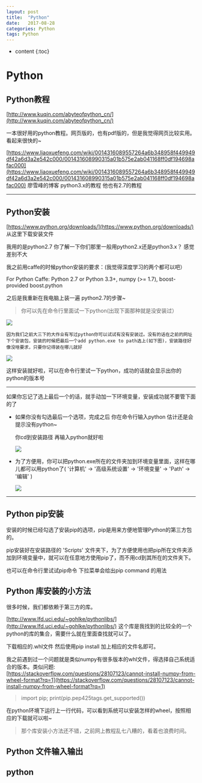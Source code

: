 ```yaml
---
layout: post
title:  "Python"
date:   2017-08-28
categories: Python
tags: Python
---
```


* content
{:toc}




# Python 

## Python教程 
[http://www.kuqin.com/abyteofpython_cn/](http://www.kuqin.com/abyteofpython_cn/)


一本很好用的python教程。网页版的，也有pdf版的，但是我觉得网页比较实用。看起来很快的~


[https://www.liaoxuefeng.com/wiki/0014316089557264a6b348958f449949df42a6d3a2e542c000/001431608990315a01b575e2ab041168ff0df194698afac000](https://www.liaoxuefeng.com/wiki/0014316089557264a6b348958f449949df42a6d3a2e542c000/001431608990315a01b575e2ab041168ff0df194698afac000)
廖雪峰的博客 python3.x的教程 他也有2.7的教程


---

## Python安装

[https://www.python.org/downloads/](https://www.python.org/downloads/) 从这里下载安装文件

我用的是python2.7 你了解一下你们那里一般用python2.x还是python3.x？ 感觉差别不大

我之前用caffe的时候python安装的要求：(我觉得深度学习的两个都可以吧）

For Python Caffe: Python 2.7 or Python 3.3+, numpy (>= 1.7), boost-provided boost.python

之后是我重新在我电脑上装一遍 python2.7的步骤~


> 你可以先在命令行里面试一下python(出现下面那种就是没安装过）

  ![](https://wx3.sinaimg.cn/mw690/95795825ly1fizivfce4pj20ag01jq2q.jpg)
  
  
    因为我们之前大三下的大作业有写过python你可以试试有没有安装过。没有的话在之前的网址下个安装包，安装的时候把最后一个add python.exe to path选上(如下图)，安装路径好像没啥要求，只要你记得装在哪儿就好
    
   ![](https://www.liaoxuefeng.com/files/attachments/0014222393965540081463bf8a9499094bdda24b6fdf2d6000)
 
 这样安装就好啦，可以在命令行里试一下python，成功的话就会显示出你的python的版本号
 
***

如果你忘记了选上最后一个的话，就手动加一下环境变量，安装成功就不要管下面的了

* 如果你没有勾选最后一个选项，完成之后 你在命令行输入python 估计还是会提示没有python~
 
  你cd到安装路径 再输入python就好啦
 
  ![](https://wx3.sinaimg.cn/mw690/95795825ly1fizj0wwjxsj20ht029744.jpg)

* 为了方便用，你可以把python.exe所在的文件夹加到环境变量里面，这样在哪儿都可以用python了( '计算机' -> '高级系统设置' -> '环境变量' -> 'Path' -> '编辑' )

  ![](https://wx3.sinaimg.cn/mw690/95795825ly1fizj73s8z0j20nv0ft0un.jpg)
 
 ***
 
## Python pip安装
   
   安装的时候已经勾选了安装pip的选项，pip是用来方便地管理Python的第三方包的。
   
   pip安装好在安装路径的 'Scripts' 文件夹下，为了方便使用也把pip所在文件夹添加到环境变量中，就可以在任意地方使用pip了，而不用cd到其所在的文件夹下。
   
   也可以在命令行里试试pip命令 下拉菜单会给出pip command 的用法
   
   
## Python 库安装的小方法

  很多时候，我们都依赖于第三方的库。
  
  [http://www.lfd.uci.edu/~gohlke/pythonlibs/](http://www.lfd.uci.edu/~gohlke/pythonlibs/)
  这个库是我找到的比较全的一个python的库的集合，需要什么就在里面查找就可以了。
  
  下载相应的.whl文件 然后使用pip install 加上相应的文件名即可。
  
  我之前遇到过一个问题就是类似numpy有很多版本的whl文件，得选择自己系统适合的版本。类似问题:
  [https://stackoverflow.com/questions/28107123/cannot-install-numpy-from-wheel-format?rq=1](https://stackoverflow.com/questions/28107123/cannot-install-numpy-from-wheel-format?rq=1) 
  
  >import pip; print(pip.pep425tags.get_supported())
  
  在python环境下运行上一行代码，可以看到系统可以安装怎样的wheel，按照相应的下载就可以啦~

  > 那个库安装小方法还不错，之前网上教程乱七八糟的，看着也浪费时间。
  
## Python 文件输入输出  

 ## python
